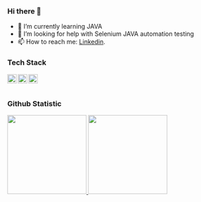 ### Hi there 👋
<!-- - 🔭 I’m Junior Developer -->
- 🌱 I’m currently learning JAVA
- 🤔 I’m looking for help with Selenium JAVA automation testing
- 📫 How to reach me: [Linkedin](https://www.linkedin.com/in/garinyr/).

### Tech Stack
  <a href="https://laravel.com/"><img align="left" alt="Laravel" title="Laravel (PHP Framework)" width="21px" src="https://laravel.com/img/logomark.min.svg" /></a>
  <a href="https://www.javascript.com/"><img align="left" alt="JavaScript" title="JavaScript" width="21px" src="https://upload.wikimedia.org/wikipedia/commons/9/99/Unofficial_JavaScript_logo_2.svg" /></a>
  <a href="https://nodejs.org/"><img align="left" alt="NodeJS" title="NodeJS" width="21px" src="https://seeklogo.com/images/N/nodejs-logo-FBE122E377-seeklogo.com.png" /></a>
<!--   <a href="https://nextjs.org/"><img align="left" alt="Next" title="Next (React SSR Framework)" width="21px" src="https://iconape.com/wp-content/files/gm/82643/svg/next-js.svg" /></a> -->
 <br>
 <br>

### Github Statistic

<p align="left">
<a href="https://github.com/garinyr">
  <img height="180em" src="https://github-readme-stats-eight-theta.vercel.app/api?username=garinyr&show_icons=true&theme=algolia&include_all_commits=true&count_private=true"/>
  <img height="180em" src="https://github-readme-stats-eight-theta.vercel.app/api/top-langs/?username=garinyr&layout=compact&langs_count=8&theme=algolia"/>
</a>
</p>


<!--
**garinyr/garinyr** is a ✨ _special_ ✨ repository because its `README.md` (this file) appears on your GitHub profile.

- 🔭 I’m currently working on ...
- 🌱 I’m currently learning Vue JS
- 🤔 I’m looking for help with ...
- 📫 How to reach me: [Linkedin](https://www.linkedin.com/in/gairnyr/).
- ⚡ Fun fact: ...
-->
